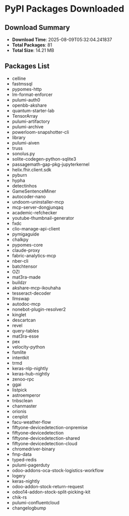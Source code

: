 # PyPI Packages Downloaded

## Download Summary
- **Download Time**: 2025-08-09T05:32:04.241837
- **Total Packages**: 81
- **Total Size**: 14.21 MB

## Packages List
- celline
- fastmssql
- pypomes-http
- lm-format-enforcer
- pulumi-auth0
- openbb-akshare
- quantum-starter-lab
- TensorArray
- pulumi-artifactory
- pulumi-archive
- powerloom-snapshotter-cli
- library
- pulumi-aiven
- truss
- sonolus.py
- solite-codegen-python-sqlite3
- passagemath-gap-pkg-jupyterkernel
- helix.fhir.client.sdk
- pyburn
- hypha
- detectinhos
- GameSentenceMiner
- autocoder-nano
- undoom-uninstaller-mcp
- mcp-server-dongjunqaq
- academic-refchecker
- youtube-thumbnail-generator
- fxdc
- clio-manage-api-client
- pymigaguide
- chalkpy
- pypomes-core
- claude-proxy
- fabric-analytics-mcp
- nber-cli
- batchtensor
- OZI
- mat3ra-made
- buildzr
- akshare-mcp-ikouhaha
- tesseract-decoder
- llmswap
- autodoc-mcp
- nonebot-plugin-resolver2
- kinglet
- descartcan
- revel
- query-tables
- mat3ra-esse
- pex
- velocity-python
- fsmlite
- intentkit
- trmd
- keras-nlp-nightly
- keras-hub-nightly
- zenoo-rpc
- ggai
- listpick
- astroemperor
- tnbsclean
- chanmaster
- orionis
- cenplot
- facu-weather-flow
- fiftyone-devicedetection-onpremise
- fiftyone-devicedetection
- fiftyone-devicedetection-shared
- fiftyone-devicedetection-cloud
- chromedriver-binary
- fmp-data
- typed-redis
- pulumi-pagerduty
- odoo-addons-oca-stock-logistics-workflow
- logery
- keras-nightly
- odoo-addon-stock-return-request
- odoo14-addon-stock-split-picking-kit
- chik-rs
- pulumi-confluentcloud
- changelogbump
